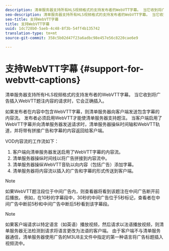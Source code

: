 ```yaml
---
description: 清单服务器支持所有HLS视频格式的支持发布者的WebVTT字幕。 当它收到将广告插入WebVTT题注内容的请求时，它会正确插入。
seo-description: 清单服务器支持所有HLS视频格式的支持发布者的WebVTT字幕。 当它收到将广告插入WebVTT题注内容的请求时，它会正确插入。
seo-title: 支持WebVTT字幕
title: 支持WebVTT字幕
uuid: 1dc728b0-5aeb-4c48-8f3b-54ff4b135742
translation-type: tm+mt
source-git-commit: 358c5b02d47f23a6adbc98e457e56c8220cae6e9

---
```



# 支持WebVTT字幕 {#support-for-webvtt-captions}

清单服务器支持所有HLS视频格式的支持发布者的WebVTT字幕。 当它收到将广告插入WebVTT题注内容的请求时，它会正确插入。

如果发布者在内容中包含WebVTT字幕，则清单服务器向客户端发送包含字幕的内容流。 发布者必须启用WebVTT才能使清单服务器支持题注。 当客户端启用了WebVTT字幕并向清单服务器发送请求时，清单服务器操纵时间轴和WebVTT轨道，并将带有拼接广告和字幕的内容返回给客户端。

VOD内容流的工作流如下：

1. 客户端向清单服务器发送启用了WebVTT字幕的内容流。
1. 清单服务器操纵时间线以将广告拼接到内容流中。
1. 清单服务器操纵WebVTT音轨以向内容（包括广告）添加字幕。
1. 清单服务器将内容流以插入的广告和字幕的形式传送到客户端。

>[!NOTE]
>
>如果WebVTT题注段位于中间广告内，则查看器将看到该题注在中间广告断开前后播放。 例如，在10秒的字幕段中，30秒的中间广告位于5秒标记，查看者在中间广告中断前5秒和中间广告中断后5秒看到该字幕段。

>[!NOTE]
>
>如果客户端请求以特定语言（如英语）播放视频，然后请求以法语播放视频，则清单服务器无法检测到请求将语言更改为法语的客户端。 由于客户端不与清单服务器通信，清单服务器使用广告的M3U8主文件中指定的第一种语言将广告标题插入视频流中。